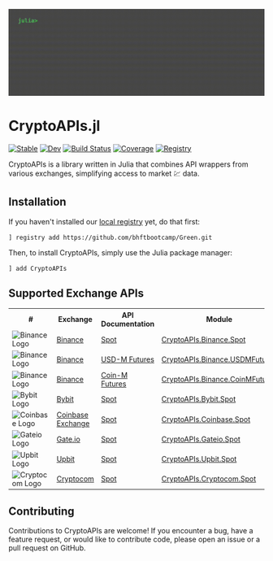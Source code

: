 ![terminal](docs/src/assets/terminal.gif)

# CryptoAPIs.jl

[![Stable](https://img.shields.io/badge/docs-stable-blue.svg)](https://bhftbootcamp.github.io/CryptoAPIs.jl/stable/)
[![Dev](https://img.shields.io/badge/docs-dev-blue.svg)](https://bhftbootcamp.github.io/CryptoAPIs.jl/dev/)
[![Build Status](https://github.com/bhftbootcamp/CryptoAPIs.jl/actions/workflows/Coverage.yml/badge.svg?branch=master)](https://github.com/bhftbootcamp/CryptoAPIs.jl/actions/workflows/Coverage.yml?query=branch%3Amaster)
[![Coverage](https://codecov.io/gh/bhftbootcamp/CryptoAPIs.jl/branch/master/graph/badge.svg)](https://codecov.io/gh/bhftbootcamp/CryptoAPIs.jl)
[![Registry](https://img.shields.io/badge/registry-Green-green)](https://github.com/bhftbootcamp/Green)

CryptoAPIs is a library written in Julia that combines API wrappers from various exchanges, simplifying access to market 💹 data.

## Installation
If you haven't installed our [local registry](https://github.com/bhftbootcamp/Green) yet, do that first:
```
] registry add https://github.com/bhftbootcamp/Green.git
```

Then, to install CryptoAPIs, simply use the Julia package manager:
```
] add CryptoAPIs
```

## Supported Exchange APIs

<html>
    <body>
        <table>
            <tr>
                <th>#</th>
                <th>Exchange</th>
                <th>API Documentation</th>
                <th>Module</th>
                <th>Documentation</th>
            </tr>
            <tr>
                <td><img src="docs/src/assets/binance.png" alt="Binance Logo" width="20" height="20"></td>
                <td><a href="https://www.binance.com/en/trade">Binance</a></td>
                <td><a href="https://binance-docs.github.io/apidocs/spot/en/">Spot</a></td>
                <td><a href="src/Binance/Spot">CryptoAPIs.Binance.Spot</a></td>
                <td><a href="https://bhftbootcamp.github.io/CryptoAPIs.jl/stable/pages/Binance/#Spot">Spot</a></td>
            </tr>
            <tr>
                <td><img src="docs/src/assets/binance.png" alt="Binance Logo" width="20" height="20"></td>
                <td><a href="https://www.binance.com/futures">Binance</a></td>
                <td><a href="https://binance-docs.github.io/apidocs/futures/en/#change-log">USD-M Futures</a></td>
                <td><a href="src/Binance/USDMFutures">CryptoAPIs.Binance.USDMFutures</a></td>
                <td><a href="https://bhftbootcamp.github.io/CryptoAPIs.jl/stable/pages/Binance/#USDMFutures">USD-M Futures</a></td>
            </tr>
            <tr>
                <td><img src="docs/src/assets/binance.png" alt="Binance Logo" width="20" height="20"></td>
                <td><a href="https://www.binance.com/delivery">Binance</a></td>
                <td><a href="https://binance-docs.github.io/apidocs/delivery/en/">Coin-M Futures</a></td>
                <td><a href="src/Binance/CoinMFutures">CryptoAPIs.Binance.CoinMFutures</a></td>
                <td><a href="https://bhftbootcamp.github.io/CryptoAPIs.jl/stable/pages/Binance/#CoinMFutures">Coin-M Futures</a></td>
            </tr>
            <tr>
                <td><img src="docs/src/assets/bybit.png" alt="Bybit Logo" width="20" height="20"></td>
                <td><a href="https://www.bybit.com/en/trade/spot/BTC/USDT">Bybit</a></td>
                <td><a href="https://bybit-exchange.github.io/docs/">Spot</a></td>
                <td><a href="src/Bybit/Spot">CryptoAPIs.Bybit.Spot</a></td>
                <td><a href="https://bhftbootcamp.github.io/CryptoAPIs.jl/stable/pages/Bybit/#Spot">Spot</a></td>
            </tr>
            <tr>
                <td><img src="docs/src/assets/coinbase.png" alt="Coinbase Logo" width="20" height="20"></td>
                <td><a href="https://www.coinbase.com/">Coinbase Exchange</a></td>
                <td><a href="https://docs.cloud.coinbase.com/exchange/reference/">Spot</a></td>
                <td><a href="src/Coinbase/Spot">CryptoAPIs.Coinbase.Spot</a></td>
                <td><a href="https://bhftbootcamp.github.io/CryptoAPIs.jl/stable/pages/Coinbase/#Spot">Spot</a></td>
            </tr>
            <tr>
                <td><img src="docs/src/assets/gateio.png" alt="Gateio Logo" width="20" height="20"></td>
                <td><a href="https://www.gate.io/">Gate.io</a></td>
                <td><a href="https://www.gate.io/docs/developers/apiv4/">Spot</a></td>
                <td><a href="src/Gateio/Spot">CryptoAPIs.Gateio.Spot</a></td>
                <td><a href="https://bhftbootcamp.github.io/CryptoAPIs.jl/stable/pages/Gateio/#Spot">Spot</a></td>
            </tr>
            <tr>
                <td><img src="docs/src/assets/upbit.png" alt="Upbit Logo" width="20" height="20"></td>
                <td><a href="https://upbit.com/">Upbit</a></td>
                <td><a href="https://global-docs.upbit.com/">Spot</a></td>
                <td><a href="src/Upbit/Spot">CryptoAPIs.Upbit.Spot</a></td>
                <td><a href="https://bhftbootcamp.github.io/CryptoAPIs.jl/stable/pages/Upbit/#Spot">Spot</a></td>
            </tr>
            <tr>
                <td><img src="docs/src/assets/cryptocom.png" alt="Cryptocom Logo" width="20" height="20"></td>
                <td><a href="https://crypto.com/">Cryptocom</a></td>
                <td><a href="https://exchange-docs.crypto.com/exchange/v1/rest-ws/index.html#introduction">Spot</a></td>
                <td><a href="src/Cryptocom/Spot">CryptoAPIs.Cryptocom.Spot</a></td>
                <td><a href="https://bhftbootcamp.github.io/CryptoAPIs.jl/stable/pages/Cryptocom/#Spot">Spot</a></td>
            </tr>
        </table>
    </body>
</html>

## Contributing

Contributions to CryptoAPIs are welcome! If you encounter a bug, have a feature request, or would like to contribute code, please open an issue or a pull request on GitHub.
